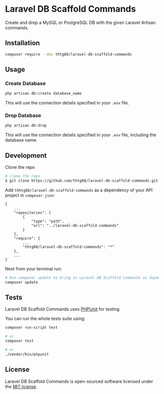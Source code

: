 # Laravel DB Scaffold Commands

Create and drop a MySQL or PostgreSQL DB with the given Laravel Artisan commands.

## Installation

```bash
composer require --dev thtg88/laravel-db-scaffold-commands
```

## Usage

### Create Database

```bash
php artisan db:create database_name
```

This will use the connection details specified in your `.env` file.

### Drop Database

```bash
php artisan db:drop
```

This will use the connection details specified in your `.env` file, including the database name.

## Development

Clone the repo

```bash
# clone the repo
$ git clone https://github.com/thtg88/laravel-db-scaffold-commands.git
```

Add `thhtg88/laravel-db-scaffold-commands` as a dependency of your API project in `composer.json`:
```
{
    ...
    "repositories": [
        {
            "type": "path",
            "url": "../laravel-db-scaffold-commands"
        }
    ],
    "require": {
        ...
        "thtg88/laravel-db-scaffold-commands": "*"
    },
    ...
}
```

Next from your terminal run:

```bash
# Run composer update to bring in Laravel DB Scaffold Commands as dependancy
composer update
```

## Tests

Laravel DB Scaffold Commands uses [PHPUnit](https://github.com/sebastianbergmann/phpunit) for testing.

You can run the whole tests suite using:

```bash
composer run-script test

# or
composer test

# or
./vendor/bin/phpunit
```

## License

Laravel DB Scaffold Commands is open-sourced software licensed under the [MIT license](https://opensource.org/licenses/MIT).


